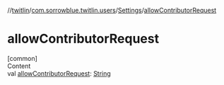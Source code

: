 //[twitlin](../../index.md)/[com.sorrowblue.twitlin.users](../index.md)/[Settings](index.md)/[allowContributorRequest](allow-contributor-request.md)



# allowContributorRequest  
[common]  
Content  
val [allowContributorRequest](allow-contributor-request.md): [String](https://kotlinlang.org/api/latest/jvm/stdlib/kotlin/-string/index.html)  



